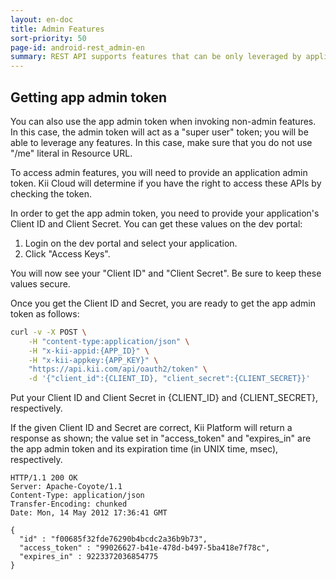 ```yaml
---
layout: en-doc
title: Admin Features
sort-priority: 50
page-id: android-rest_admin-en
summary: REST API supports features that can be only leveraged by application developers. Those features are mainly for maintaining and configuring your application and thus should be accessible only to the developers.
---
```

## Getting app admin token

<p class="callout">You can also use the app admin token when invoking non-admin features.  In this case, the admin token will act as a "super user" token; you will be able to leverage any features.  In this case, make sure that you do not use "/me" literal in Resource URL.</p>

To access admin features, you will need to provide an application admin token.  Kii Cloud will determine if you have the right to access these APIs by checking the token.

In order to get the app admin token, you need to provide your application's Client ID and Client Secret.  You can get these values on the dev portal:

1. Login on the dev portal and select your application.
1. Click "Access Keys".

You will now see your "Client ID" and "Client Secret".  Be sure to keep these values secure.

Once you get the Client ID and Secret, you are ready to get the app admin token as follows:

```sh
curl -v -X POST \
    -H "content-type:application/json" \
    -H "x-kii-appid:{APP_ID}" \
    -H "x-kii-appkey:{APP_KEY}" \
    "https://api.kii.com/api/oauth2/token" \
    -d '{"client_id":{CLIENT_ID}, "client_secret":{CLIENT_SECRET}}'
```

Put your Client ID and Client Secret in {CLIENT\_ID} and {CLIENT\_SECRET}, respectively.

If the given Client ID and Secret are correct, Kii Platform will return a response as shown; the value set in "access\_token" and "expires\_in" are the app admin 
token and its expiration time (in UNIX time, msec), respectively.

```
HTTP/1.1 200 OK
Server: Apache-Coyote/1.1
Content-Type: application/json
Transfer-Encoding: chunked
Date: Mon, 14 May 2012 17:36:41 GMT

{
  "id" : "f00685f32fde76290b4bcdc2a36b9b73",
  "access_token" : "99026627-b41e-478d-b497-5ba418e7f78c",
  "expires_in" : 9223372036854775
}
```
